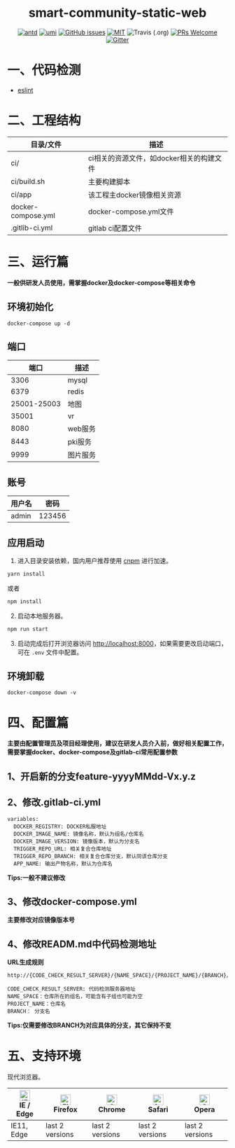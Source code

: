 <h1 align="center">smart-community-static-web</h1>


<div align="center">

[![antd](https://img.shields.io/badge/antd-^3.10.0-blue.svg?style=flat-square)](https://github.com/ant-design/ant-design)
[![umi](https://img.shields.io/badge/umi-^2.2.1-orange.svg?style=flat-square)](https://github.com/umijs/umi)
[![GitHub issues](https://img.shields.io/github/issues/zuiidea/antd-admin.svg?style=flat-square)](https://github.com/zuiidea/antd-admin/issues)
[![MIT](https://img.shields.io/dub/l/vibe-d.svg?style=flat-square)](http://opensource.org/licenses/MIT)
![Travis (.org)](https://img.shields.io/travis/zuiidea/antd-admin.svg)
[![PRs Welcome](https://img.shields.io/badge/PRs-welcome-brightgreen.svg?style=flat-square)](https://github.com/zuiidea/antd-admin/pulls)
[![Gitter](https://img.shields.io/gitter/room/antd-admin/antd-admin.svg)](https://gitter.im/antd-admin/antd-admin)

</div>

# 一、代码检测
- [eslint](http://192.168.70.235:40080/smart-community/smart-community-static-web/env-rebuild-20200219-V1.1.5/eslint/main.html)

# 二、工程结构

目录/文件|描述|
----|----|
ci/|ci相关的资源文件，如docker相关的构建文件|
ci/build.sh|主要构建脚本|
ci/app|该工程主docker镜像相关资源|
docker-compose.yml|docker-compose.yml文件|
.gitlib-ci.yml|gitlab ci配置文件|

# 三、运行篇

**一般供研发人员使用，需掌握docker及docker-compose等相关命令**

## 环境初始化

```
docker-compose up -d
```

## 端口

端口|描述|
----|----|
3306|mysql|
6379|redis|
25001-25003|地图|
35001|vr|
8080|web服务|
8443|pki服务|
9999|图片服务|

## 账号

用户名|密码|
----|----|
admin|123456|


## 应用启动

1. 进入目录安装依赖，国内用户推荐使用 [cnpm](https://cnpmjs.org) 进行加速。

```bash
yarn install
```

或者

```bash
npm install
```

2. 启动本地服务器。

```bash
npm run start
```

3. 启动完成后打开浏览器访问 [http://localhost:8000](http://localhost:8000)，如果需要更改启动端口，可在 `.env` 文件中配置。

## 环境卸载

```
docker-compose down -v
```

# 四、配置篇

**主要由配置管理员及项目经理使用，建议在研发人员介入前，做好相关配置工作，需要掌握docker、docker-compose及gitlab-ci常用配置参数**

## 1、开启新的分支feature-yyyyMMdd-Vx.y.z

## 2、修改.gitlab-ci.yml

```
variables:
  DOCKER_REGISTRY: DOCKER私服地址
  DOCKER_IMAGE_NAME: 镜像名称，默认为组名/仓库名
  DOCKER_IMAGE_VERSION: 镜像版本，默认为分支名
  TRIGGER_REPO_URL: 相关复合仓库地址
  TRIGGER_REPO_BRANCH: 相关复合仓库分支，默认同该仓库分支
  APP_NAME: 输出产物名称，默认为仓库名
```
**Tips:一般不建议修改**

## 3、修改docker-compose.yml

**主要修改对应镜像版本号**

## 4、修改READM.md中代码检测地址

**URL生成规则**
```
http://{CODE_CHECK_RESULT_SERVER}/{NAME_SPACE}/{PROJECT_NAME}/{BRANCH}/{eslint}/main.html

CODE_CHECK_RESULT_SERVER: 代码检测服务器地址
NAME_SPACE：仓库所在的组名，可能含有子组也可能为空
PROJECT_NAME：仓库名
BRANCH： 分支名
```
**Tips:仅需要修改BRANCH为对应具体的分支，其它保持不变**

# 五、支持环境

现代浏览器。

| [<img src="https://raw.githubusercontent.com/alrra/browser-logos/master/src/edge/edge_48x48.png" alt="IE / Edge" width="24px" height="24px" />](http://godban.github.io/browsers-support-badges/)</br>IE / Edge | [<img src="https://raw.githubusercontent.com/alrra/browser-logos/master/src/firefox/firefox_48x48.png" alt="Firefox" width="24px" height="24px" />](http://godban.github.io/browsers-support-badges/)</br>Firefox | [<img src="https://raw.githubusercontent.com/alrra/browser-logos/master/src/chrome/chrome_48x48.png" alt="Chrome" width="24px" height="24px" />](http://godban.github.io/browsers-support-badges/)</br>Chrome | [<img src="https://raw.githubusercontent.com/alrra/browser-logos/master/src/safari/safari_48x48.png" alt="Safari" width="24px" height="24px" />](http://godban.github.io/browsers-support-badges/)</br>Safari | [<img src="https://raw.githubusercontent.com/alrra/browser-logos/master/src/opera/opera_48x48.png" alt="Opera" width="24px" height="24px" />](http://godban.github.io/browsers-support-badges/)</br>Opera |
| --------- | --------- | --------- | --------- | --------- | 
|IE11, Edge| last 2 versions| last 2 versions| last 2 versions| last 2 versions
